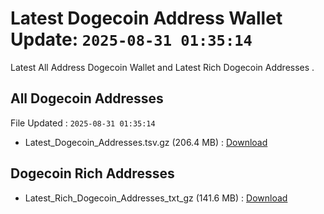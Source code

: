 # Latest Dogecoin Address Wallet Update: `2025-08-31 01:35:14`

Latest All Address Dogecoin Wallet and Latest Rich Dogecoin Addresses .

## All Dogecoin Addresses

File Updated : `2025-08-31 01:35:14`

- Latest_Dogecoin_Addresses.tsv.gz (206.4 MB) : [Download](https://github.com/Pymmdrza/Rich-Address-Wallet/releases/tag/Dogecoin)

## Dogecoin Rich Addresses

- Latest_Rich_Dogecoin_Addresses_txt_gz (141.6 MB) : [Download](https://github.com/Pymmdrza/Rich-Address-Wallet/releases/tag/Dogecoin)
